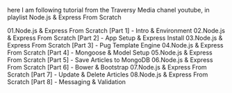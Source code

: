 here I am following tutorial from the Traversy Media chanel youtube, in playlist Node.js & Express From Scratch

01.Node.js & Express From Scratch [Part 1] - Intro & Environment
02.Node.js & Express From Scratch [Part 2] - App Setup & Express Install
03.Node.js & Express From Scratch [Part 3] - Pug Template Engine
04.Node.js & Express From Scratch [Part 4] - Mongoose & Model Setup
05.Node.js & Express From Scratch [Part 5] - Save Articles to MongoDB
06.Node.js & Express From Scratch [Part 6] - Bower & Bootstrap
07.Node.js & Express From Scratch [Part 7] - Update & Delete Articles
08.Node.js & Express From Scratch [Part 8] - Messaging & Validation